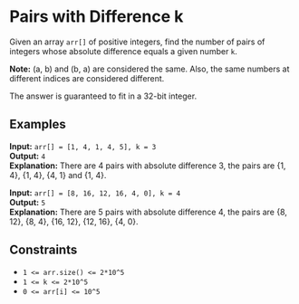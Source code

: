 # Pairs with Difference k

Given an array `arr[]` of positive integers, find the number of pairs of integers whose absolute difference equals a given number `k`.

**Note:** (a, b) and (b, a) are considered the same. Also, the same numbers at different indices are considered different.

The answer is guaranteed to fit in a 32-bit integer.

## Examples

**Input:** `arr[] = [1, 4, 1, 4, 5], k = 3`  
**Output:** `4`  
**Explanation:** There are 4 pairs with absolute difference 3, the pairs are {1, 4}, {1, 4}, {4, 1} and {1, 4}.

**Input:** `arr[] = [8, 16, 12, 16, 4, 0], k = 4`  
**Output:** `5`  
**Explanation:** There are 5 pairs with absolute difference 4, the pairs are {8, 12}, {8, 4}, {16, 12}, {12, 16}, {4, 0}.

## Constraints

- `1 <= arr.size() <= 2*10^5`
- `1 <= k <= 2*10^5`
- `0 <= arr[i] <= 10^5`